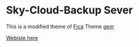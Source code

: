 # Sky-Cloud-Backup Sever

This is a modified theme of [Fica](https://github.com/Involts/jekyll-theme-Unity) Theme [gem](https://rubygems.org/gems/jekyll-theme-fica)

[Webiste here](https://involts.github.io/Sky-Cloud-Backup/)
